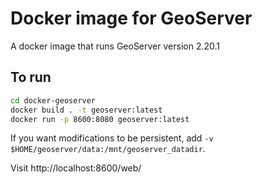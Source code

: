 # Docker image for GeoServer

A docker image that runs GeoServer version 2.20.1

## To run

```bash
cd docker-geoserver
docker build . -t geoserver:latest
docker run -p 8600:8080 geoserver:latest
```

If you want modifications to be persistent, add `-v $HOME/geoserver/data:/mnt/geoserver_datadir`.

Visit http://localhost:8600/web/
